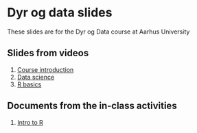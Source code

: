 # Dyr og data slides

These slides are for the Dyr og Data course at Aarhus University

## Slides from videos

1. [Course introduction](https://gavinsimpson.github.io/dyr-og-data-slides/slides/01-course-introduction.html)
2. [Data science](https://gavinsimpson.github.io/dyr-og-data-slides/slides/01b-data-science.html)
3. [R basics](https://gavinsimpson.github.io/slides/dyr-og-data-slides/slides/02-r-basics.html)

<!--

3. [Data frames](https://gavinsimpson.github.io/dyr-og-data-slides/slides/03-data-frames.html)
4. Data wrangling
    * [Data wrangling with *dplyr*](https://gavinsimpson.github.io/dyr-og-data-slides/slides/04-data-wrangling-with-dplyr.html)
    * [Data wrangling - pivoting](https://gavinsimpson.github.io/dyr-og-data-slides/slides/05-data-wrangling-pivoting.html)
    * [Data wrangling - joins](https://gavinsimpson.github.io/dyr-og-data-slides/slides/06-data-wrangling-joins.html)
5. Data visualisation
    * [Data visualisation introduction](https://gavinsimpson.github.io/dyr-og-data-slides/slides/07-data-visualisation-intro.html)
    * [Groups, facets, stats](https://gavinsimpson.github.io/dyr-og-data-slides/slides/08-data-visualisation-groups-facets-stats.html)
    * [Scales and guides](https://gavinsimpson.github.io/dyr-og-data-slides/slides/09-data-visualisation-scales-guides.html)
    * [Themes and multiple plots](https://gavinsimpson.github.io/dyr-og-data-slides/slides/10-data-visualisation-themes-many-plots.html)
6. Dynamic documents
    * [Data wrangling with *dplyr*](https://gavinsimpson.github.io/dyr-og-data-slides/slides/04-data-wrangling-with-dplyr.html)
    * [Dynamic documents](https://gavinsimpson.github.io/dyr-og-data-slides/slides/11-dynamic-documents.html)
    * [Markdown](https://gavinsimpson.github.io/dyr-og-data-slides/slides/12-markdown.html)
    * [YAML](https://gavinsimpson.github.io/dyr-og-data-slides/slides/13-yaml.html)
    * [Quarto](https://gavinsimpson.github.io/dyr-og-data-slides/slides/14-quarto.html)
    * [Making presentations with Quarto](https://gavinsimpson.github.io/dyr-og-data-slides/slides/15-quarto-revealjs-slides.html)
7. Statistical Thinking
    * [Introduction to Statistical Thinking](https://gavinsimpson.github.io/dyr-og-data-slides/slides/16-statistical-thinking-intro.html)
    * Descriptive statistics and EDA
        * [Types of data](https://gavinsimpson.github.io/dyr-og-data-slides/slides/17-statistical-thinking-types-of-data.html)
        * [Descriptive statistics](https://gavinsimpson.github.io/dyr-og-data-slides/slides/18-statistical-thinking-descriptive-statistics.html)
        * [Probability distributions](https://gavinsimpson.github.io/dyr-og-data-slides/slides/19-statistical-thinking-probability-distributions.html)
        * [Graphical exploratory data analysis](https://gavinsimpson.github.io/dyr-og-data-slides/slides/20-statistical-thinking-graphical-eda.html)
    * Sampling and statistical inference
        * [Sampling & statistical inference](https://gavinsimpson.github.io/dyr-og-data-slides/slides/21-statistical-inference.html)
    * Linear models
        * [Gaussian linear models](https://gavinsimpson.github.io/dyr-og-data-slides/slides/23-simple-linear-models.html)
        * [Interactions](https://gavinsimpson.github.io/dyr-og-data-slides/slides/24-models-with-categorical-predictors.html)
        * [Generalized Linear Models](https://gavinsimpson.github.io/dyr-og-data-slides/slides/25-generalized-linear-models.html)

-->

<!--
## Portfolio Projects

* [Data Ethics & GDPR](https://gavinsimpson.github.io/dyr-og-data-slides/slides/26-data-ethics-and-gdpr.html)

* [Infographics](https://gavinsimpson.github.io/dyr-og-data-slides/slides/27-infographics.html)

-->

## Documents from the in-class activities

1. [Intro to R](https://gavinsimpson.github.io/dyr-og-data-slides/activities/01-intro-to-r.html)

<!--

2. [Mathlink cubes](https://gavinsimpson.github.io/dyr-og-data-slides/activities/02-mathcubes-slides.html)
3. [Wrangling polar bears](https://gavinsimpson.github.io/dyr-og-data-slides/activities/03-polar-bears.html)
4. [Tidying & joining data](https://gavinsimpson.github.io/dyr-og-data-slides/activities/04-tidying-and-joining.html)
5. [Making a plot with ggplot](https://gavinsimpson.github.io/dyr-og-data-slides/activities/05-making-a-plot-with-ggplot.html)
6. [Dog morpholody data viz](https://gavinsimpson.github.io/dyr-og-data-slides/activities/06-dog-morphology-data-viz.html)

-->